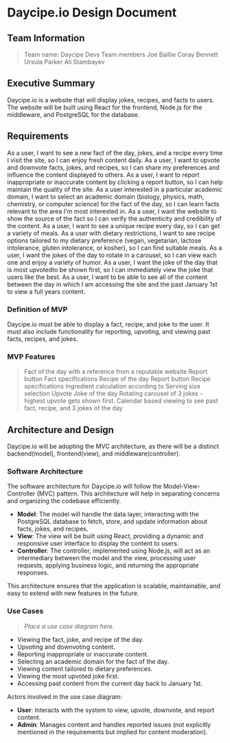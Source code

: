 # Daycipe.io Design Document

## Team Information
> Team name: Daycipe Devs
> Team members
  > Joe Baillie
  > Coray Bennett 
  > Ursula Parker
  > Ali Stambayev

## Executive Summary

Daycipe.io is a website that will display jokes, recipes, and facts to users.
The website will be built using React for the frontend, Node.js for the middleware,
and PostgreSQL for the database.


## Requirements

As a user, I want to see a new fact of the day, jokes, and a recipe every time I visit the site, so I can enjoy fresh content daily.
As a user, I want to upvote and downvote facts, jokes, and recipes, so I can share my preferences and influence the content displayed to others.
As a user, I want to report inappropriate or inaccurate content by clicking a report button, so I can help maintain the quality of the site.
As a user interested in a particular academic domain, I want to select an academic domain (biology, physics, math, chemistry, or computer science) for the fact of the day, so I can learn facts relevant to the area I'm most interested in.
As a user, I want the website to show the source of the fact so I can verify the authenticity and credibility of the content.
As a user, I want to see a unique recipe every day, so I can get a variety of meals.
As a user with dietary restrictions, I want to see recipe options tailored to my dietary preference (vegan, vegetarian, lactose intolerance, gluten intolerance, or kosher), so I can find suitable meals.
As a user, I want the jokes of the day to rotate in a carousel, so I can view each one and enjoy a variety of humor.
As a user, I want the joke of the day that is most upvotedto be shown first, so I can immediately view the joke that users like the best.
As a user, I want to be able to see all of the content between the day in which I am accessing the site and the past January 1st to view a full years content. 


### Definition of MVP
Daycipe.io must be able to display a fact, recipe, and joke to the user. It must also 
include functionality for reporting, upvoting, and viewing past facts, recipes, and jokes.

### MVP Features
> Fact of the day with a reference from a reputable website 
> Report button
> Fact specifications
> Recipe of the day
> Report button
> Recipe specifications
> Ingredient calculation according to Serving size selection
> Upvote
> Joke of the day
> Rotating carousel of 3 jokes - highest upvote gets shown first. 
> Calendar based viewing to see past fact, recipe, and 3 jokes of the day


## Architecture and Design

Daycipe.io will be adopting the MVC architecture, as there will be a distinct 
backend(model), frontend(view), and middleware(controller). 


### Software Architecture

The software architecture for Daycipe.io will follow the Model-View-Controller (MVC) pattern. 
This architecture will help in separating concerns and organizing the codebase efficiently. 

- **Model**: The model will handle the data layer, interacting with the PostgreSQL database to fetch, store, and update information about facts, jokes, and recipes.
- **View**: The view will be built using React, providing a dynamic and responsive user interface to display the content to users.
- **Controller**: The controller, implemented using Node.js, will act as an intermediary between the model and the view, processing user requests, applying business logic, and returning the appropriate responses.

This architecture ensures that the application is scalable, maintainable, and easy to extend with new features in the future.

### Use Cases
> _Place a use case diagram here._

- Viewing the fact, joke, and recipe of the day.
- Upvoting and downvoting content.
- Reporting inappropriate or inaccurate content.
- Selecting an academic domain for the fact of the day.
- Viewing content tailored to dietary preferences.
- Viewing the most upvoted joke first.
- Accessing past content from the current day back to January 1st.

Actors involved in the use case diagram:
- **User**: Interacts with the system to view, upvote, downvote, and report content.
- **Admin**: Manages content and handles reported issues (not explicitly mentioned in the requirements but implied for content moderation).

